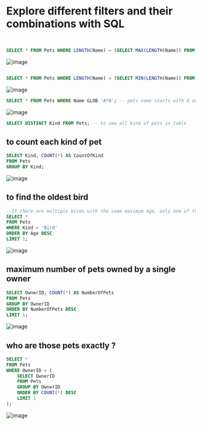 # Explore different filters and their combinations with SQL

```sql


SELECT * FROM Pets WHERE LENGTH(Name) = (SELECT MAX(LENGTH(Name)) FROM Pets); -- pets longest names
```
![image](https://github.com/user-attachments/assets/5c8fbc25-0e2d-44e0-ab41-856238849d94)

```sql

SELECT * FROM Pets WHERE LENGTH(Name) = (SELECT MIN(LENGTH(Name)) FROM Pets); -- pets shortest names
```
![image](https://github.com/user-attachments/assets/9b021a97-89df-4b3a-84cc-7d38deb1a7a2)

```sql
SELECT * FROM Pets WHERE Name GLOB 'A*d'; -- pets name starts with A and ends with d
```
![image](https://github.com/user-attachments/assets/a02a5375-cd72-4d35-a215-323350460adb)

```sql
SELECT DISTINCT Kind FROM Pets; -- to see all kind of pets in table
```
## to count each kind of pet
```sql
SELECT Kind, COUNT(*) AS CountOfKind
FROM Pets
GROUP BY Kind;
```

![image](https://github.com/user-attachments/assets/608381c2-6ca2-4a4f-980c-e8ba8c4b225c)

## to find the oldest bird 

```sql
--If there are multiple birds with the same maximum age, only one of them will be returned!
SELECT *
FROM Pets
WHERE Kind = 'Bird'
ORDER BY Age DESC
LIMIT 1;
```
![image](https://github.com/user-attachments/assets/f57181fc-2fef-4dbe-a2d9-12a97ace3ea0)

## maximum number of pets owned by a single owner 
```sql
SELECT OwnerID, COUNT(*) AS NumberOfPets
FROM Pets
GROUP BY OwnerID
ORDER BY NumberOfPets DESC
LIMIT 1;
```
![image](https://github.com/user-attachments/assets/635b9023-699f-4611-be41-2e41a424a765)

## who are those pets exactly ?
```sql
SELECT *
FROM Pets
WHERE OwnerID = (
    SELECT OwnerID
    FROM Pets
    GROUP BY OwnerID
    ORDER BY COUNT(*) DESC
    LIMIT 1
);
```

![image](https://github.com/user-attachments/assets/1ba261e4-903d-441e-ae94-13b54231ee95)


